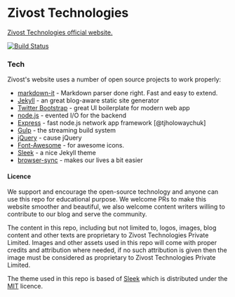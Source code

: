 # Zivost Technologies
[Zivost Technologies official website.](https://zivost.com)

[![Build Status](https://travis-ci.org/zivost/zivost-com.svg?branch=master)](https://travis-ci.org/zivost/zivost-com)

### Tech
Zivost's website uses a number of open source projects to work properly:

* [markdown-it] - Markdown parser done right. Fast and easy to extend.
* [Jekyll] - an great blog-aware static site generator
* [Twitter Bootstrap] - great UI boilerplate for modern web app
* [node.js] - evented I/O for the backend
* [Express] - fast node.js network app framework [@tjholowaychuk]
* [Gulp] - the streaming build system
* [jQuery] - cause jQuery
* [Font-Awesome] - for awesome icons.
* [Sleek] - a nice Jekyll theme
* [browser-sync] - makes our lives a bit easier

#### Licence
We support and encourage the open-source technology and anyone can use this repo for educational purpose. We welcome PRs to make this website smoother and beautiful, we also welcome content writers willing to contribute to our blog and serve the community.

The content in this repo, including but not limited to, logos, images, blog content and other texts are proprietary to Zivost Technologies Private Limited. Images and other assets used in this repo will come with proper credits and attribution where needed, if no such attribution is given then the image must be considered as proprietary to Zivost Technologies Private Limited.

The theme used in this repo is based of [Sleek](https://github.com/janczizikow/sleek) which is distributed under the [MIT](https://opensource.org/licenses/MIT) licence.









[//]: # (These are reference links used in the body of this note and get stripped out when the markdown processor does its job. There is no need to format nicely because it shouldn't be seen. Thanks SO - http://stackoverflow.com/questions/4823468/store-comments-in-markdown-syntax)


   [Font-Awesome]: <https://github.com/FortAwesome/Font-Awesome>
   [git-repo-url]: <https://github.com/zivost/zivost-com.git>
   [Sleek]: <https://github.com/janczizikow/sleek>
   [Jekyll]: <https://github.com/jekyll/jekyll>
   [markdown-it]: <https://github.com/markdown-it/markdown-it>
   [node.js]: <http://nodejs.org>
   [Twitter Bootstrap]: <http://twitter.github.com/bootstrap/>
   [jQuery]: <http://jquery.com>
   [@zivost]: <http://twitter.com/zivost>
   [express]: <http://expressjs.com>
   [Gulp]: <http://gulpjs.com>
   [browser-sync]: <https://github.com/BrowserSync/browser-sync>

